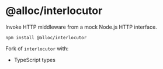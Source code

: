 # @alloc/interlocutor

Invoke HTTP middleware from a mock Node.js HTTP interface.

```
npm install @alloc/interlocutor
```

Fork of `interlocutor` with:
- TypeScript types
